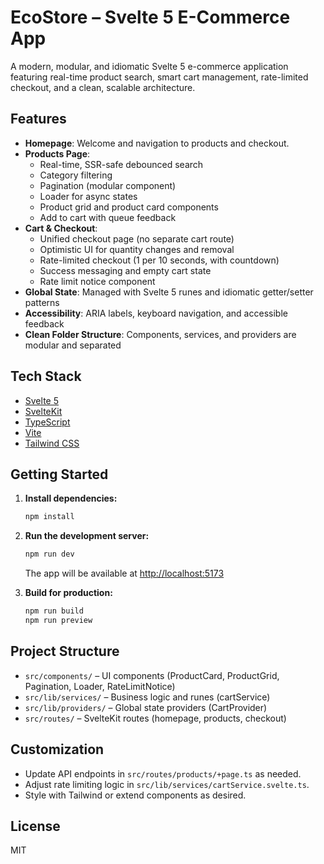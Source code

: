 # EcoStore – Svelte 5 E-Commerce App

A modern, modular, and idiomatic Svelte 5 e-commerce application featuring real-time product search, smart cart management, rate-limited checkout, and a clean, scalable architecture.

## Features

- **Homepage**: Welcome and navigation to products and checkout.
- **Products Page**:
  - Real-time, SSR-safe debounced search
  - Category filtering
  - Pagination (modular component)
  - Loader for async states
  - Product grid and product card components
  - Add to cart with queue feedback
- **Cart & Checkout**:
  - Unified checkout page (no separate cart route)
  - Optimistic UI for quantity changes and removal
  - Rate-limited checkout (1 per 10 seconds, with countdown)
  - Success messaging and empty cart state
  - Rate limit notice component
- **Global State**: Managed with Svelte 5 runes and idiomatic getter/setter patterns
- **Accessibility**: ARIA labels, keyboard navigation, and accessible feedback
- **Clean Folder Structure**: Components, services, and providers are modular and separated

## Tech Stack
- [Svelte 5](https://svelte.dev/blog/svelte-5-beta)
- [SvelteKit](https://kit.svelte.dev/)
- [TypeScript](https://www.typescriptlang.org/)
- [Vite](https://vitejs.dev/)
- [Tailwind CSS](https://tailwindcss.com/)

## Getting Started

1. **Install dependencies:**
   ```bash
   npm install
   ```
2. **Run the development server:**
   ```bash
   npm run dev
   ```
   The app will be available at [http://localhost:5173](http://localhost:5173)

3. **Build for production:**
   ```bash
   npm run build
   npm run preview
   ```

## Project Structure

- `src/components/` – UI components (ProductCard, ProductGrid, Pagination, Loader, RateLimitNotice)
- `src/lib/services/` – Business logic and runes (cartService)
- `src/lib/providers/` – Global state providers (CartProvider)
- `src/routes/` – SvelteKit routes (homepage, products, checkout)

## Customization
- Update API endpoints in `src/routes/products/+page.ts` as needed.
- Adjust rate limiting logic in `src/lib/services/cartService.svelte.ts`.
- Style with Tailwind or extend components as desired.

## License

MIT
